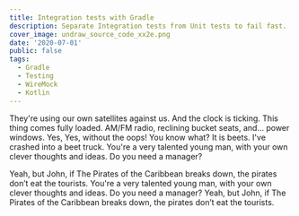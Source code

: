 ```yaml
---
title: Integration tests with Gradle
description: Separate Integration tests from Unit tests to fail fast.
cover_image: undraw_source_code_xx2e.png
date: '2020-07-01'
public: false
tags:
  - Gradle
  - Testing
  - WireMock
  - Kotlin
---
```

They're using our own satellites against us. And the clock is ticking. This thing comes fully loaded. AM/FM radio, reclining bucket seats, and... power windows. Yes, Yes, without the oops! You know what? It is beets. I've crashed into a beet truck. You're a very talented young man, with your own clever thoughts and ideas. Do you need a manager?

Yeah, but John, if The Pirates of the Caribbean breaks down, the pirates don’t eat the tourists. You're a very talented young man, with your own clever thoughts and ideas. Do you need a manager? Yeah, but John, if The Pirates of the Caribbean breaks down, the pirates don’t eat the tourists.
